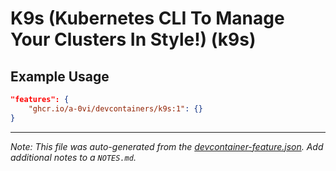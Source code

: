 
# K9s (Kubernetes CLI To Manage Your Clusters In Style!) (k9s)



## Example Usage

```json
"features": {
    "ghcr.io/a-0vi/devcontainers/k9s:1": {}
}
```





---

_Note: This file was auto-generated from the [devcontainer-feature.json](https://github.com/a-0vi/devcontainers/blob/main/src/k9s/devcontainer-feature.json).  Add additional notes to a `NOTES.md`._
